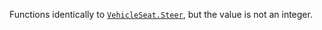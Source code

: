 Functions identically to [`VehicleSeat.Steer`](https://create.roblox.com/docs/reference/engine/classes/VehicleSeat#Steer), but the value is not
an integer.